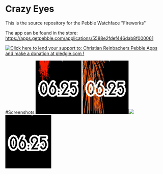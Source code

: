 Crazy Eyes
==============

This is the source repository for the Pebble Watchface "Fireworks"

The app can be found in the store: https://apps.getpebble.com/applications/5588e2fdef446dab8f000061

<a href='https://pledgie.com/campaigns/28156'><img alt='Click here to lend your support to: Christian Reinbachers Pebble Apps and make a donation at pledgie.com !' src='https://pledgie.com/campaigns/28156.png?skin_name=chrome' border='0' ></a>

#Screenshots
<img src="https://raw.githubusercontent.com/reini1305/fireworks/master/store/image005.png"></img>
<img src="https://raw.githubusercontent.com/reini1305/fireworks/master/store/image014.png"></img><img src="https://raw.githubusercontent.com/reini1305/fireworks/master/store/image024.png"></img><img src="https://raw.githubusercontent.com/reini1305/fireworks/master/store/animation.gif"></img>
